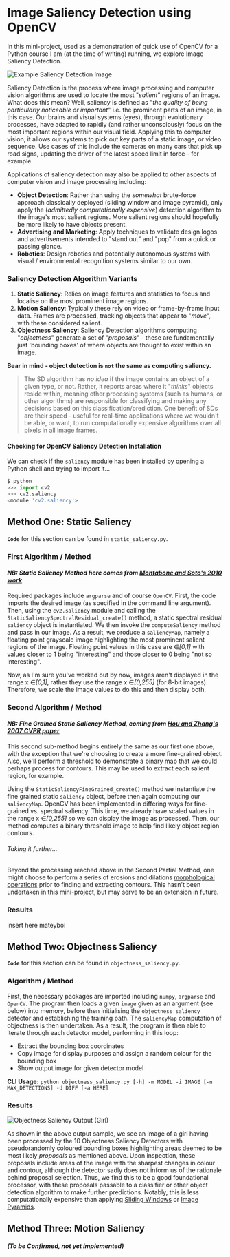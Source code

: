 # Image Saliency Detection using OpenCV
In this mini-project, used as a demonstration of quick use of OpenCV for a Python course I am (at the time of writing) running, we explore Image Saliency Detection.

![Example Saliency Detection Image](https://pyimagesearch.com/wp-content/uploads/2018/07/opencv_saliency_finegrained_players.jpg)

Saliency Detection is the process where image processing and computer vision algorithms are used to locate the most "_salient_" regions of an image. What does this mean? Well, saliency is defined as "_the quality of being particularly noticeable or important_" i.e. the prominent parts of an image, in this case. Our brains and visual systems (eyes), through evolutionary processes, have adapted to rapidly (and rather unconsciously) focus on the most important regions within our visual field. Applying this to computer vision, it allows our systems to pick out key parts of a static image, or video sequence. Use cases of this include the cameras on many cars that pick up road signs, updating the driver of the latest speed limit in force - for example. 

Applications of saliency detection may also be applied to other aspects of computer vision and image processing including: 
* **Object Detection**: Rather than using the _somewhat_ brute-force approach classically deployed (sliding window and image pyramid), only apply the (_admittedly computationally expensive_) detection algorithm to the image's most salient regions. More salient regions should hopefully be more likely to have objects present.
* **Advertising and Marketing**: Apply techniques to validate design logos and advertisements intended to "stand out" and "pop" from a quick or passing glance.
* **Robotics**: Design robotics and potentially autonomous systems with visual / environmental recognition systems similar to our own.

### Saliency Detection Algorithm Variants
1. **Static Saliency**: Relies on image features and statistics to focus and localise on the most prominent image regions.
1. **Motion Saliency**: Typically these rely on video or frame-by-frame input data. Frames are processed, tracking objects that appear to "_move_", with these considered salient.
1. **Objectness Saliency**: Saliency Detection algorithms computing "_objectness_" generate a set of "_proposals_" - these are fundamentally just 'bounding boxes' of where objects are thought to exist within an image. 

**Bear in mind - object detection is `not` the same as computing saliency.** 
> The SD algorithm has _no idea_ if the image contains an object of a given type, or not. Rather, it reports areas where it "_thinks_" objects reside within, meaning other processing systems (such as humans, or other algorithms) are responsible for classifying and making any decisions based on this classification/prediction. One benefit of SDs are their speed - useful for real-time applications where we wouldn't be able, or want, to run computationally expensive algorithms over all pixels in all image frames.

#### Checking for OpenCV Saliency Detection Installation
We can check if the `saliency` module has been installed by opening a Python shell and trying to import it...
```python
$ python
>>> import cv2
>>> cv2.saliency
<module 'cv2.saliency'>
```

## Method One: Static Saliency
**`Code`** for this section can be found in `static_saliency.py`.
### First Algorithm / Method
#### _NB: Static Saliency Method here comes from [Montabone and Soto's 2010 work](https://github.com/ivanred6/image_saliency_opencv/blob/master/papers_for_background/Human%20detection%20using%20mobile%20platform%20and%20novel%20features%20derived%20from%20a%20visual%20saliency%20mechanism.pdf)_
Required packages include `argparse` and of course `OpenCV`.
First, the code imports the desired image (as specified in the command line argument). Then, using the `cv2.saliency` module and calling the `StaticSaliencySpectralResidual_create()` method, a static spectral residual `saliency` object is instantiated. We then invoke the `computeSaliency` method and pass in our image. As a result, we produce a `saliencyMap`, namely a floating point grayscale image highlighting the most prominent salient regions of the image. Floating point values in this case are &#8712;_\[0,1\]_ with values closer to 1 being "interesting" and those closer to 0 being "not so interesting". 

Now, as I'm sure you've worked out by now, images aren't displayed in the range x &#8712;_\[0,1\]_, rather they use the range x &#8712;_\[0,255\]_ (for 8-bit images). Therefore, we scale the image values to do this and then display both.

### Second Algorithm / Method
#### _NB: Fine Grained Static Saliency Method, coming from [Hou and Zhang's 2007 CVPR paper](https://github.com/ivanred6/image_saliency_opencv/blob/master/papers_for_background/SaliencyDetection%20A%20Spectral%20Residual%20Approach.pdf)_ 
This second sub-method begins entirely the same as our first one above, with the exception that we're choosing to create a more fine-grained object. Also, we'll perform a threshold to demonstrate a binary map that we could perhaps process for contours. This may be used to extract each salient region, for example.

Using the `StaticSaliencyFineGrained_create()` method we instantiate the fine grained static `saliency` object, before then again computing our `saliencyMap`. OpenCV has been implemented in differing ways for fine-grained vs. spectral saliency. This time, we already have scaled values in the range x &#8712;_\[0,255\]_ so we can display the image as processed. Then, our method computes a binary threshold image to help find likely object region contours. 

###### Taking it further...
Beyond the processing reached above in the Second Partial Method, one might choose to perform a series of erosions and dilations [morphological operations](https://www.mathworks.com/help/images/morphological-filtering.html#:~:text=Dilate%2C%20erode%2C%20reconstruct%2C%20and,other%20pixels%20in%20its%20neighborhood.) prior to finding and extracting contours. This hasn't been undertaken in this mini-project, but may serve to be an extension in future. 

### Results
insert here mateyboi





## Method Two: Objectness Saliency
**`Code`** for this section can be found in `objectness_saliency.py`.
### Algorithm / Method
First, the necessary packages are imported including `numpy`, `argparse` and `OpenCV`. 
The program then loads a given `image` given as an argument (see below) into memory, before then initialising the `objectness saliency` detector and establishing the training path. The `saliencyMap` computation of objectness is then undertaken. As a result, the program is then able to iterate through each detector model, performing in this loop:
* Extract the bounding box coordinates
* Copy image for display purposes and assign a random colour for the bounding box
* Show output image for given detector model

**CLI Usage:** `python objectness_saliency.py [-h] -m MODEL -i IMAGE [-n MAX_DETECTIONS] -d DIFF [-a HERE]`

### Results
![Objectness Saliency Output (Girl)](https://github.com/ivanred6/image_saliency_opencv/blob/master/output/girl_grid_output.png)

As shown in the above output sample, we see an image of a girl having been processed by the 10 Objectness Saliency Detectors with pseudorandomly coloured bounding boxes highlighting areas deemed to be most likely _proposals_ as mentioned above. Upon inspection, these proposals include areas of the image with the sharpest changes in colour and contour, although the detector sadly does not inform us of the rationale behind proposal selection. Thus, we find this to be a good foundational processor, with these proposals passable to a classifier or other object detection algorithm to make further predictions. Notably, this is less computationally expensive than applying [Sliding Windows](https://pyimagesearch.com/2015/03/23/sliding-windows-for-object-detection-with-python-and-opencv/) or [Image Pyramids](https://pyimagesearch.com/2015/03/16/image-pyramids-with-python-and-opencv/).


## Method Three: Motion Saliency 
##### (To be Confirmed, not yet implemented)
